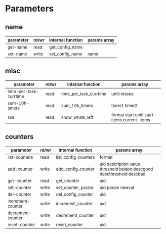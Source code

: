 # Parameters

## name

| <sub>parameter | <sub>rd/wr | <sub>internal function       | <sub>params array |
|----------------|------------|------------------------------|-------------------|
| <sub>get-name  | <sub>read  | <sub>get_config_name         |                   |
| <sub>set-name  | <sub>write | <sub>set_config_name         | <sub>name         |

## misc

| <sub>parameter              | <sub>rd/wr | <sub>internal function      | <sub>params array                                 |
|-----------------------------|------------|-----------------------------|---------------------------------------------------|
| <sub>time-per-task-currtime | <sub>read  | <sub>time_per_task_currtime | <sub>until ntasks                                 |
| <sub>sum-10h-timers         | <sub>read  | <sub>sum_10h_timers         | <sub>timer1 timer2                                |
| <sub>swl                    | <sub>read  | <sub>show_whats_left        | <sub>format start until start-items current-items |

## counters

| <sub>parameter         | <sub>rd/wr | <sub>internal function    | <sub>params array                                                          |
|------------------------|------------|---------------------------|----------------------------------------------------------------------------|
| <sub>list-counters     | <sub>read  | <sub>list_config_counters | <sub>format                                                                |
| <sub>add-counter       | <sub>write | <sub>add_config_counter   | <sub>uid description value threshold belabo descgood descthreshold descbad |
| <sub>get-counter       | <sub>read  | <sub>get_counter          | <sub>uid                                                                   |
| <sub>set-counter       | <sub>write | <sub>set_counter_param    | <sub>uid param newval                                                      |
| <sub>del-counter       | <sub>write | <sub>del_config_counter   | <sub>uid                                                                   |
| <sub>increment-counter | <sub>write | <sub>increment_counter    | <sub>uid                                                                   |
| <sub>decrement-counter | <sub>write | <sub>decrement_counter    | <sub>uid                                                                   |
| <sub>reset-counter     | <sub>write | <sub>reset_counter        | <sub>uid                                                                   |

